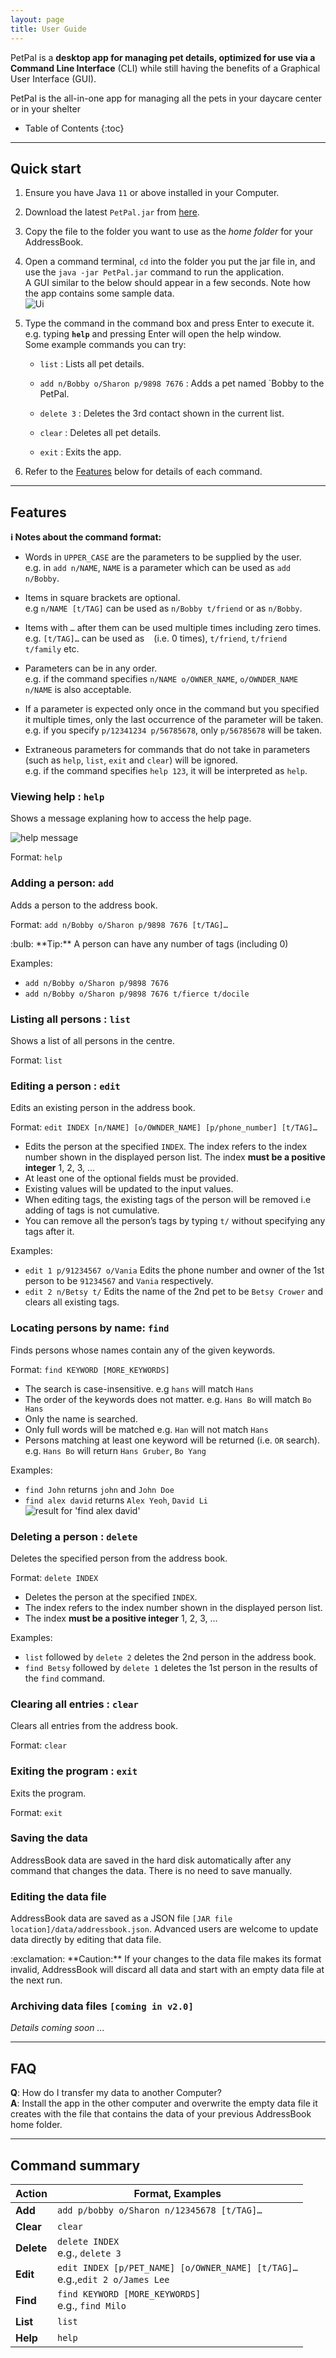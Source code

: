 ```yaml
---
layout: page
title: User Guide
---
```


PetPal is a **desktop app for managing pet details, optimized for use via a Command Line Interface** (CLI) 
while still having the benefits of a Graphical User Interface (GUI).

PetPal is the all-in-one app for managing all the pets in your daycare center or in your shelter

* Table of Contents
{:toc}

--------------------------------------------------------------------------------------------------------------------

## Quick start

1. Ensure you have Java `11` or above installed in your Computer.

1. Download the latest `PetPal.jar` from [here](https://github.com/AY2223S2-CS2103T-T14-2/tp/releases).

1. Copy the file to the folder you want to use as the _home folder_ for your AddressBook.

1. Open a command terminal, `cd` into the folder you put the jar file in, and use the `java -jar PetPal.jar` command to run the application.<br>
   A GUI similar to the below should appear in a few seconds. Note how the app contains some sample data.<br>
   ![Ui](images/Ui.png)

1. Type the command in the command box and press Enter to execute it. e.g. typing **`help`** and pressing Enter will open the help window.<br>
   Some example commands you can try:

   * `list` : Lists all pet details.

   * `add n/Bobby o/Sharon p/9898 7676` : Adds a pet named `Bobby to the PetPal.

   * `delete 3` : Deletes the 3rd contact shown in the current list.

   * `clear` : Deletes all pet details.

   * `exit` : Exits the app.

1. Refer to the [Features](#features) below for details of each command.

--------------------------------------------------------------------------------------------------------------------

## Features

<div markdown="block" class="alert alert-info">

**:information_source: Notes about the command format:**<br>

* Words in `UPPER_CASE` are the parameters to be supplied by the user.<br>
  e.g. in `add n/NAME`, `NAME` is a parameter which can be used as `add n/Bobby`.

* Items in square brackets are optional.<br>
  e.g `n/NAME [t/TAG]` can be used as `n/Bobby t/friend` or as `n/Bobby`.

* Items with `…`​ after them can be used multiple times including zero times.<br>
  e.g. `[t/TAG]…​` can be used as ` ` (i.e. 0 times), `t/friend`, `t/friend t/family` etc.

* Parameters can be in any order.<br>
  e.g. if the command specifies `n/NAME o/OWNER_NAME`, `o/OWNDER_NAME n/NAME` is also acceptable.

* If a parameter is expected only once in the command but you specified it multiple times, only the last occurrence of the parameter will be taken.<br>
  e.g. if you specify `p/12341234 p/56785678`, only `p/56785678` will be taken.

* Extraneous parameters for commands that do not take in parameters (such as `help`, `list`, `exit` and `clear`) will be ignored.<br>
  e.g. if the command specifies `help 123`, it will be interpreted as `help`.

</div>

### Viewing help : `help`

Shows a message explaning how to access the help page.

![help message](images/helpMessage.png)

Format: `help`


### Adding a person: `add`

Adds a person to the address book.

Format: `add n/Bobby o/Sharon p/9898 7676 [t/TAG]…​`

<div markdown="span" class="alert alert-primary">:bulb: **Tip:**
A person can have any number of tags (including 0)
</div>

Examples:
* `add n/Bobby o/Sharon p/9898 7676`
* `add n/Bobby o/Sharon p/9898 7676 t/fierce t/docile`

### Listing all persons : `list`

Shows a list of all persons in the centre.

Format: `list`

### Editing a person : `edit`

Edits an existing person in the address book.

Format: `edit INDEX [n/NAME] [o/OWNDER_NAME] [p/phone_number] [t/TAG]…​`

* Edits the person at the specified `INDEX`. The index refers to the index number shown in the displayed person list. The index **must be a positive integer** 1, 2, 3, …​
* At least one of the optional fields must be provided.
* Existing values will be updated to the input values.
* When editing tags, the existing tags of the person will be removed i.e adding of tags is not cumulative.
* You can remove all the person’s tags by typing `t/` without
    specifying any tags after it.

Examples:
*  `edit 1 p/91234567 o/Vania` Edits the phone number and owner of the 1st person to be `91234567` and `Vania` respectively.
*  `edit 2 n/Betsy t/` Edits the name of the 2nd pet to be `Betsy Crower` and clears all existing tags.

### Locating persons by name: `find`

Finds persons whose names contain any of the given keywords.

Format: `find KEYWORD [MORE_KEYWORDS]`

* The search is case-insensitive. e.g `hans` will match `Hans`
* The order of the keywords does not matter. e.g. `Hans Bo` will match `Bo Hans`
* Only the name is searched.
* Only full words will be matched e.g. `Han` will not match `Hans`
* Persons matching at least one keyword will be returned (i.e. `OR` search).
  e.g. `Hans Bo` will return `Hans Gruber`, `Bo Yang`

Examples:
* `find John` returns `john` and `John Doe`
* `find alex david` returns `Alex Yeoh`, `David Li`<br>
  ![result for 'find alex david'](images/findAlexDavidResult.png)

### Deleting a person : `delete`

Deletes the specified person from the address book.

Format: `delete INDEX`

* Deletes the person at the specified `INDEX`.
* The index refers to the index number shown in the displayed person list.
* The index **must be a positive integer** 1, 2, 3, …​

Examples:
* `list` followed by `delete 2` deletes the 2nd person in the address book.
* `find Betsy` followed by `delete 1` deletes the 1st person in the results of the `find` command.

### Clearing all entries : `clear`

Clears all entries from the address book.

Format: `clear`

### Exiting the program : `exit`

Exits the program.

Format: `exit`

### Saving the data

AddressBook data are saved in the hard disk automatically after any command that changes the data. There is no need to save manually.

### Editing the data file

AddressBook data are saved as a JSON file `[JAR file location]/data/addressbook.json`. Advanced users are welcome to update data directly by editing that data file.

<div markdown="span" class="alert alert-warning">:exclamation: **Caution:**
If your changes to the data file makes its format invalid, AddressBook will discard all data and start with an empty data file at the next run.
</div>

### Archiving data files `[coming in v2.0]`

_Details coming soon ..._

--------------------------------------------------------------------------------------------------------------------

## FAQ

**Q**: How do I transfer my data to another Computer?<br>
**A**: Install the app in the other computer and overwrite the empty data file it creates with the file that contains the data of your previous AddressBook home folder.

--------------------------------------------------------------------------------------------------------------------

## Command summary

| Action     | Format, Examples                                                                  |
|------------|-----------------------------------------------------------------------------------|
| **Add**    | `add p/bobby o/Sharon n/12345678 [t/TAG]…​`                                       |
| **Clear**  | `clear`                                                                           |
| **Delete** | `delete INDEX`<br> e.g., `delete 3`                                               |
| **Edit**   | `edit INDEX [p/PET_NAME] [o/OWNER_NAME] [t/TAG]…​`<br> e.g.,`edit 2 o/James Lee ` | 
| **Find**   | `find KEYWORD [MORE_KEYWORDS]`<br> e.g., `find Milo`                              |                        
| **List**   | `list`                                                                            |
| **Help**   | `help`                                                                            |
